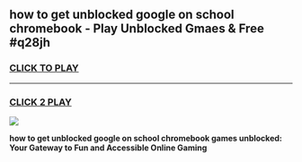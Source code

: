 
## how to get unblocked google on school chromebook - Play Unblocked Gmaes & Free #q28jh
<h3>
<a href="https://news.freeplayer.one?title=how_to_get_unblocked_google_on_school_chromebook&ref=24F">CLICK TO PLAY</a></h3>
<hr>

<h3>
<a href="https://news.freeplayer.one?title=how_to_get_unblocked_google_on_school_chromebook&ref=24F">CLICK 2 PLAY</a>
  
</h3>

<a href="https://news.freeplayer.one?title=how_to_get_unblocked_google_on_school_chromebook&ref=24F/"><img src="https://clearcache.store/games.png"></a>


**how to get unblocked google on school chromebook games unblocked: Your Gateway to Fun and Accessible Online Gaming**
